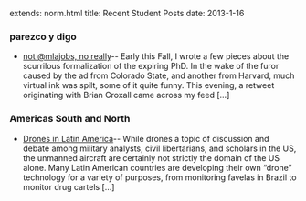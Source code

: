 extends: norm.html
title: Recent Student Posts
date: 2013-1-16


### parezco y digo
*  [not @mlajobs, no really](http://parezcoydigo.wordpress.com/2012/12/17/not-mlajobs-no-really/)-- Early this Fall, I wrote a few pieces about the scurrilous formalization of the expiring PhD. In the wake of the furor caused by the ad from Colorado State, and another from Harvard, much virtual ink was spilt, some of it quite funny. This evening, a retweet originating with Brian Croxall came across my feed [...]<img alt="" border="0" height="1" src="http://stats.wordpress.com/b.gif?host=parezcoydigo.wordpress.com&#038;blog=3594723&#038;post=894&#038;subd=parezcoydigo&#038;ref=&#038;feed=1" width="1" />

### Americas South and North
*  [Drones in Latin America](http://americasouthandnorth.wordpress.com/2013/01/15/drones-in-latin-america/)-- While drones a topic of discussion and debate among military analysts, civil libertarians, and scholars in the US, the unmanned aircraft are certainly not strictly the domain of the US alone. Many Latin American countries are developing their own &#8220;drone&#8221; technology for a variety of purposes, from monitoring favelas in Brazil to monitor drug cartels [...]<img alt="" border="0" height="1" src="http://stats.wordpress.com/b.gif?host=americasouthandnorth.wordpress.com&#038;blog=25234950&#038;post=3023&#038;subd=americasouthandnorth&#038;ref=&#038;feed=1" width="1" />

